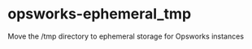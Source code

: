 opsworks-ephemeral_tmp
======================

Move the /tmp directory to ephemeral storage for Opsworks instances
